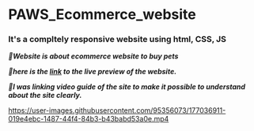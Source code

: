 # PAWS_Ecommerce_website 

### It's a compltely responsive website using html, CSS, JS

***&#x1F537;Website is about ecommerce website to buy pets***<br/>

***&#x1F537;here is the <a href="https://venkatavijayabhaskar007.github.io/PAWS_Ecommerce_website/">link</a> to the live preview of the website.***
<br/>
 

 ***&#x1F537;I was linking video guide of the site to make it possible to understand about the site clearly.*** <br/>


https://user-images.githubusercontent.com/95356073/177036911-019e4ebc-1487-44f4-84b3-b43babd53a0e.mp4

